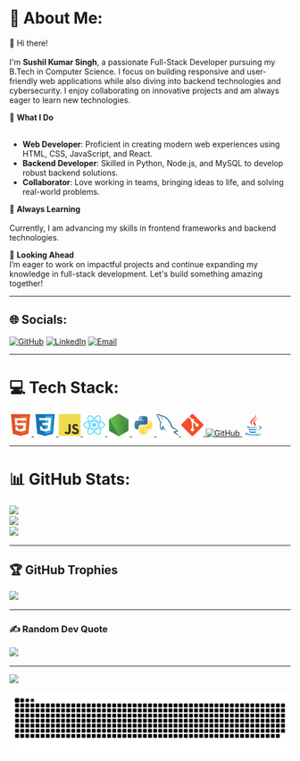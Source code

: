 # 💫 About Me:
👋 Hi there!<br><br>I'm **Sushil Kumar Singh**, a passionate Full-Stack Developer pursuing my B.Tech in Computer Science. I focus on building responsive and user-friendly web applications while also diving into backend technologies and cybersecurity. I enjoy collaborating on innovative projects and am always eager to learn new technologies.

🚀 **What I Do**<br><br>
- **Web Developer**: Proficient in creating modern web experiences using HTML, CSS, JavaScript, and React.
- **Backend Developer**: Skilled in Python, Node.js, and MySQL to develop robust backend solutions.
- **Collaborator**: Love working in teams, bringing ideas to life, and solving real-world problems.

🌱 **Always Learning**<br><br>
Currently, I am advancing my skills in frontend frameworks and backend technologies.

🎯 **Looking Ahead**<br>
I’m eager to work on impactful projects and continue expanding my knowledge in full-stack development. Let's build something amazing together!

---

## 🌐 Socials:
[![GitHub](https://img.shields.io/badge/GitHub-000000?style=for-the-badge&logo=github&logoColor=white)](https://github.com/sushilsingh33)
[![LinkedIn](https://img.shields.io/badge/LinkedIn-%230077B5.svg?style=for-the-badge&logo=linkedin&logoColor=white)](https://linkedin.com/in/sushil-k-singh3)
[![Email](https://img.shields.io/badge/Email-red?logo=gmail&logoColor=white&style=for-the-badge)](mailto:sushi.k.singh.cse@gmail.com)

---

# 💻 Tech Stack:

<p align="left">
  <a href="https://developer.mozilla.org/en-US/docs/Web/HTML" target="_blank">
    <img src="https://raw.githubusercontent.com/devicons/devicon/master/icons/html5/html5-original.svg" alt="HTML5" width="40" height="40"/>
  </a> 
  <a href="https://developer.mozilla.org/en-US/docs/Web/CSS" target="_blank">
    <img src="https://raw.githubusercontent.com/devicons/devicon/master/icons/css3/css3-original.svg" alt="CSS3" width="40" height="40"/>
  </a> 
  <a href="https://developer.mozilla.org/en-US/docs/Web/JavaScript" target="_blank">
    <img src="https://raw.githubusercontent.com/devicons/devicon/master/icons/javascript/javascript-original.svg" alt="JavaScript" width="40" height="40"/>
  </a>
  <a href="https://reactjs.org/" target="_blank">
    <img src="https://raw.githubusercontent.com/devicons/devicon/master/icons/react/react-original.svg" alt="React" width="40" height="40"/>
  </a> 
  <a href="https://nodejs.org/en/" target="_blank">
    <img src="https://raw.githubusercontent.com/devicons/devicon/master/icons/nodejs/nodejs-original.svg" alt="Node.js" width="40" height="40"/>
  </a> 
  <a href="https://www.python.org/" target="_blank">
    <img src="https://raw.githubusercontent.com/devicons/devicon/master/icons/python/python-original.svg" alt="Python" width="40" height="40"/>
  </a>
  <a href="https://www.mysql.com/" target="_blank">
    <img src="https://raw.githubusercontent.com/devicons/devicon/master/icons/mysql/mysql-original.svg" alt="MySQL" width="40" height="40"/>
  </a>
  <a href="https://git-scm.com/" target="_blank">
    <img src="https://raw.githubusercontent.com/devicons/devicon/master/icons/git/git-original.svg" alt="Git" width="40" height="40"/>
  </a>
  <a href="https://github.com/" target="_blank">
    <img src="https://img.shields.io/badge/GitHub-000000?style=for-the-badge&logo=github&logoColor=white" alt="GitHub" width="100" height="40"/>
  </a>
  <a href="https://www.java.com/" target="_blank">
    <img src="https://raw.githubusercontent.com/devicons/devicon/master/icons/java/java-original.svg" alt="Java" width="40" height="40"/>
  </a>
</p>

---

# 📊 GitHub Stats:
![](https://github-readme-stats.vercel.app/api?username=sushilsingh33&theme=radical&hide_border=false&include_all_commits=true&count_private=true)<br/>
![](https://github-readme-streak-stats.herokuapp.com/?user=sushilsingh33&theme=radical&hide_border=false)<br/>
![](https://github-readme-stats.vercel.app/api/top-langs/?username=sushilsingh33&theme=radical&hide_border=false&include_all_commits=true&count_private=true&layout=compact)

---

## 🏆 GitHub Trophies
![](https://github-profile-trophy.vercel.app/?username=sushilsingh33&theme=radical&no-frame=false&no-bg=false&margin-w=4)

---

### ✍️ Random Dev Quote
![](https://quotes-github-readme.vercel.app/api?type=horizontal&theme=radical)

---

[![](https://visitcount.itsvg.in/api?id=sushilsingh33&icon=0&color=0)](https://visitcount.itsvg.in)

<img src="https://raw.githubusercontent.com/sushilsingh33/sushilsingh33/output/snake.svg?palette=github-dark" alt="Snake animation" />
